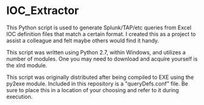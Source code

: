 # IOC_Extractor
This Python script is used to generate Splunk/TAP/etc queries from Excel IOC definition files that match a certain format. I created this as a project to assist a colleague and felt maybe others would find it handy.

This script was written using Python 2.7, within Windows, and utilizes a number of modules. One you may need to download and acquire yourself is the xlrd module.

This script was originally distributed after being compiled to EXE using the py2exe module. Included in this repository is a "queryDefs.conf" file. Be sure to place this in a location of your choosing and refer to it during execution.
